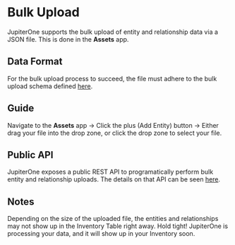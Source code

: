 # Bulk Upload

JupiterOne supports the bulk upload of entity and relationship data via a JSON file.
This is done in the **Assets** app.

## Data Format

For the bulk upload process to succeed, the file must adhere to the bulk upload
schema defined [here][1].

## Guide

Navigate to the **Assets** app -> Click the plus (Add Entity) button ->
Either drag your file into the drop zone, or click the drop zone to select
your file.

## Public API

JupiterOne exposes a public REST API to programatically perform bulk entity and relationship
uploads.  The details on that API can be seen [here][2].

## Notes

Depending on the size of the uploaded file, the entities and relationships may not
show up in the Inventory Table right away.  Hold tight!  JupiterOne is processing your
data, and it will show up in your Inventory soon.

[1]: ./schemas/bulk-upload.md
[2]: ./jupiterone-api.md#entity-and-relationship-synchronization
